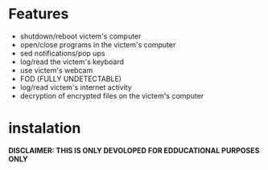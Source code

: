 # Features

  - shutdown/reboot victem's computer
  - open/close programs in the victem's computer
  - sed notifications/pop ups
  - log/read the victem's keyboard
  - use victem's webcam
  - FOD (FULLY UNDETECTABLE)
  - log/read victem's internet activity
  - decryption of encrypted files on the victem's computer

# instalation















**DISCLAIMER: THIS IS ONLY DEVOLOPED FOR EDDUCATIONAL PURPOSES ONLY**


  
  
